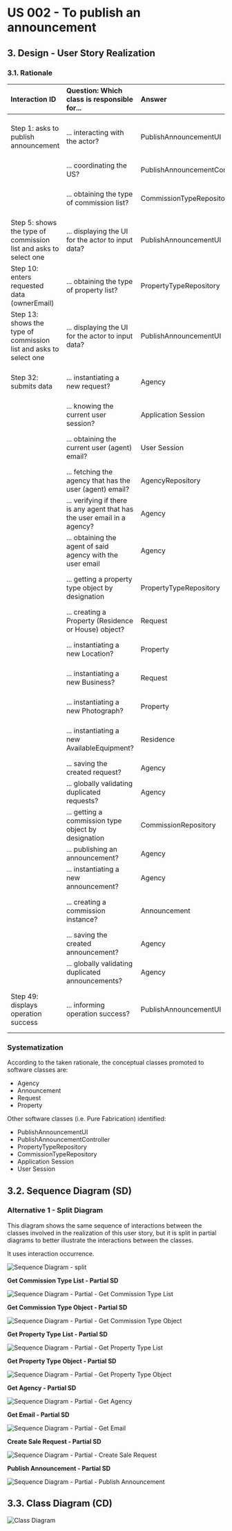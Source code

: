 # US 002 - To publish an announcement

## 3. Design - User Story Realization

### 3.1. Rationale

| Interaction ID                                                    | Question: Which class is responsible for...                              | Answer                        | Justification (with patterns)                                                                                 |
|:------------------------------------------------------------------|:-------------------------------------------------------------------------|:------------------------------|:--------------------------------------------------------------------------------------------------------------|
| Step 1: asks to publish announcement                              | ... interacting with the actor?                                          | PublishAnnouncementUI         | Pure Fabrication: there is no reason to assign this responsibility to any existing class in the Domain Model. |
|                                                                   | ... coordinating the US?                                                 | PublishAnnouncementController | Controller.                                                                                                   |
|                                                                   | ... obtaining the type of commission list?                               | CommissionTypeRepository      | Information Expert: the types of commission are the same for all the agents; Pure Fabrication.                |
| Step 5: shows the type of commission list and asks to select one	 | ... displaying the UI for the actor to input data?                       | PublishAnnouncementUI         | Pure Fabrication: there is no reason to assign this responsibility to any existing class in the Domain Model. |
| Step 10: enters requested data (ownerEmail)                       | ... obtaining the type of property list?                                 | PropertyTypeRepository        | Information Expert: the types of properties are the same for all announcements/properties; Pure Fabrication.  |
| Step 13: shows the type of commission list and asks to select one | ... displaying the UI for the actor to input data?                       | PublishAnnouncementUI         | Pure Fabrication: there is no reason to assign this responsibility to any existing class in the Domain Model. |
| Step 32: submits data                                             | ... instantiating a new request?                                         | Agency                        | Creator (Rule 1): in the Domain Model Agency is assigned (contains) Requests.                                 |
|                                                                   | ... knowing the current user session?                                    | Application Session           | Information Expert: has the necessary data.                                                                   |
|                                                                   | ... obtaining the current user (agent) email?                            | User Session                  | Information Expert: cf. User Authentication & Authorization component documentation.                          |
|                                                                   | ... fetching the agency that has the user (agent) email?                 | AgencyRepository              | Information Expert: contains all the agencies; Pure Fabrication.                                              |
|                                                                   | ... verifying if there is any agent that has the user email in a agency? | Agency                        | Information Expert: knows all its agents (employees).                                                         |
|                                                                   | ... obtaining the agent of said agency with the user email               | Agency                        | Information Expert: knows all its agents.                                                                     |
|                                                                   | ... getting a property type object by designation                        | PropertyTypeRepository        | Information Expert: knows the property types and has its descriptions; Pure Fabrication.                      |
|                                                                   | ... creating a Property (Residence or House) object?                     | Request                       | Creator (Rule 1/4): in the Domain Model Request has information about Property.                               |
|                                                                   | ... instantiating a new Location?                                        | Property                      | Creator (Rule 1): in the Domain Model Property contains Location.                                             |
|                                                                   | ... instantiating a new Business?                                        | Request                       | Creator (Rule 1): in the Domain Model Request aggregates Business                                             |
|                                                                   | ... instantiating a new Photograph?                                      | Property                      | Creator (Rule 1): in the Domain Model Property contains Photograph.                                           |
|                                                                   | ... instantiating a new AvailableEquipment?                              | Residence                     | Creator (Rule 1): in the Domain Model Residence contains AvailableEquipment.                                  |
|                                                                   | ... saving the created request?                                          | Agency                        | Agency: owns all its requests.                                                                                |
|                                                                   | ... globally validating duplicated requests?                             | Agency                        | Information Expert: knows all requests.                                                                       |
|                                                                   | ... getting a commission type object by designation                      | CommissionRepository          | Information Expert: knows the commission types and has its descriptions; Pure Fabrication.                    |
|                                                                   | ... publishing an announcement?                                          | Agency                        | Information Expert: owns all its announcements.                                                               |
|                                                                   | ... instantiating a new announcement?                                    | Agency                        | Creator (Rule 1): in the Domain Model Agency owns Announcements.                                              |
|                                                                   | ... creating a commission instance?                                      | Announcement                  | Creator (Rule 1): in the Domain Model Announcement contains Commission.                                       |
|                                                                   | ... saving the created announcement?                                     | Agency                        | Agency: owns all its announcements.                                                                           |
|                                                                   | ... globally validating duplicated announcements?                        | Agency                        | Information Expert: knows all announcements instances.                                                        |
| Step 49: displays operation success 	                             | ... informing operation success?                                         | PublishAnnouncementUI         | Pure Fabrication: there is no reason to assign this responsibility to any existing class in the Domain Model. |

### Systematization ##

According to the taken rationale, the conceptual classes promoted to software classes are:

* Agency
* Announcement
* Request
* Property

Other software classes (i.e. Pure Fabrication) identified:

* PublishAnnouncementUI
* PublishAnnouncementController
* PropertyTypeRepository
* CommissionTypeRepository
* Application Session
* User Session

## 3.2. Sequence Diagram (SD)

### Alternative 1 - Split Diagram

This diagram shows the same sequence of interactions between the classes involved in the realization of this user story,
but it is split in partial diagrams to better illustrate the interactions between the classes.

It uses interaction occurrence.

![Sequence Diagram - split](svg/us002-sequence-diagram-split.svg)

**Get Commission Type List - Partial SD**

![Sequence Diagram - Partial - Get Commission Type List ](svg/us002-sequence-diagram-partial-get-commission-type-list.svg)

**Get Commission Type Object - Partial SD**

![Sequence Diagram - Partial - Get Commission Type Object](svg/us002-sequence-diagram-partial-get-commission-type.svg)

**Get Property Type List - Partial SD**

![Sequence Diagram - Partial - Get Property Type List](svg/us002-sequence-diagram-partial-get-property-type-list.svg)

**Get Property Type Object - Partial SD**

![Sequence Diagram - Partial - Get Property Type Object](svg/us002-sequence-diagram-partial-get-property-type.svg)

**Get Agency - Partial SD**

![Sequence Diagram - Partial - Get Agency](svg/us002-sequence-diagram-partial-get-agency.svg)

**Get Email - Partial SD**

![Sequence Diagram - Partial - Get Email](svg/us002-sequence-diagram-partial-get-email.svg)

**Create Sale Request - Partial SD**

![Sequence Diagram - Partial - Create Sale Request ](svg/us002-sequence-diagram-partial-create-sale-request.svg)

**Publish Announcement - Partial SD**

![Sequence Diagram - Partial - Publish Announcement](svg/us002-sequence-diagram-partial-publish-announcement.svg)

## 3.3. Class Diagram (CD)

![Class Diagram](svg/us002-class-diagram.svg)